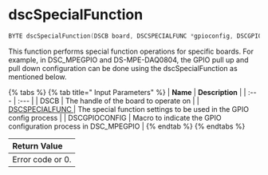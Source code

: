 # dscSpecialFunction

```c
BYTE dscSpecialFunction(DSCB board, DSCSPECIALFUNC *gpioconfig, DSCGPIOCONFIG);
```

This function performs special function operations for specific boards. For example, in DSC\_MPEGPIO and DS-MPE-DAQ0804, the GPIO pull up and pull down configuration can be done using the dscSpecialFunction as mentioned below.

{% tabs %}
{% tab title=" Input Parameters" %}
| **Name** | **Description** |
| :--- | :--- |
| DSCB  | The handle of the board to operate on |
| [DSCSPECIALFUNC ](../15.-structure-definitions/dscspecialfunc.md) | The special function settings to be used in the GPIO config process |
| DSCGPIOCONFIG | Macro to indicate the GPIO configuration process in DSC\_MPEGPIO |
{% endtab %}
{% endtabs %}

| Return Value |
| :--- |
| Error code or 0. |

